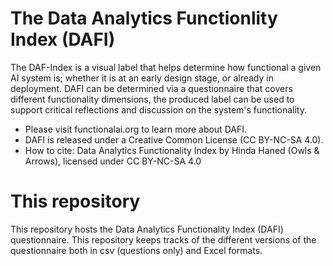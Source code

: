 # The Data Analytics Functionlity Index (DAFI)
The DAF-Index is a visual label that helps determine how functional a given AI system is; whether it is at an early design stage, or already in deployment. DAFI can be determined via a questionnaire that covers different functionality dimensions, the produced label can be used to support critical reflections and discussion on the system's functionality.

* Please visit functionalai.org to learn more about DAFI. 
* DAFI is released under a Creative Common License (CC BY-NC-SA 4.0).
* How to cite: Data Analytics Functionality Index by Hinda Haned (Owls & Arrows), licensed under CC BY-NC-SA 4.0

# This repository
This repository hosts the Data Analytics Functionality Index (DAFI) questionnaire. This repository keeps tracks of the different versions of the questionnaire both in csv (questions only) and Excel formats. 



